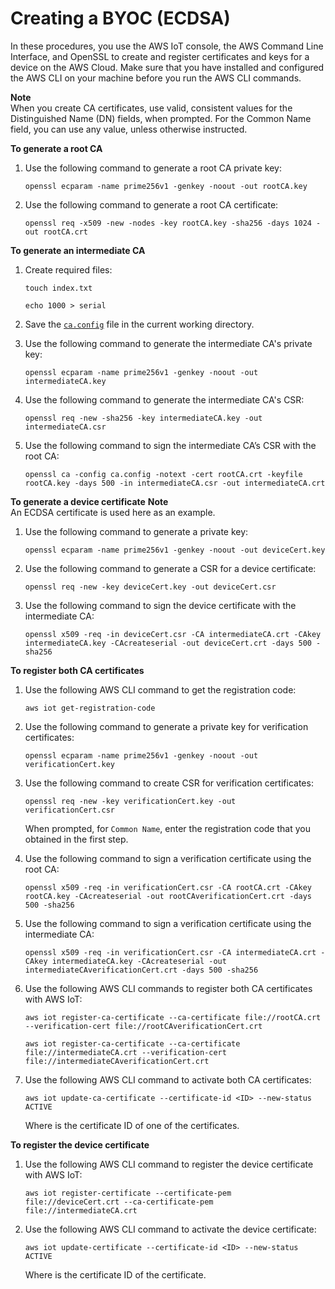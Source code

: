 # Creating a BYOC \(ECDSA\)<a name="afr-byoc"></a>

In these procedures, you use the AWS IoT console, the AWS Command Line Interface, and OpenSSL to create and register certificates and keys for a device on the AWS Cloud\. Make sure that you have installed and configured the AWS CLI on your machine before you run the AWS CLI commands\.

**Note**  
When you create CA certificates, use valid, consistent values for the Distinguished Name \(DN\) fields, when prompted\. For the Common Name field, you can use any value, unless otherwise instructed\.

**To generate a root CA**

1. Use the following command to generate a root CA private key:

   ```
   openssl ecparam -name prime256v1 -genkey -noout -out rootCA.key
   ```

1. Use the following command to generate a root CA certificate:

   ```
   openssl req -x509 -new -nodes -key rootCA.key -sha256 -days 1024 -out rootCA.crt
   ```

**To generate an intermediate CA**

1. Create required files:

   ```
   touch index.txt
   ```

   ```
   echo 1000 > serial
   ```

1. Save the [`ca.config`](porting-ca-config.md) file in the current working directory\.

1. Use the following command to generate the intermediate CA's private key:

   ```
   openssl ecparam -name prime256v1 -genkey -noout -out intermediateCA.key
   ```

1. Use the following command to generate the intermediate CA's CSR:

   ```
   openssl req -new -sha256 -key intermediateCA.key -out intermediateCA.csr
   ```

1. Use the following command to sign the intermediate CA’s CSR with the root CA:

   ```
   openssl ca -config ca.config -notext -cert rootCA.crt -keyfile rootCA.key -days 500 -in intermediateCA.csr -out intermediateCA.crt
   ```

**To generate a device certificate**
**Note**  
An ECDSA certificate is used here as an example\.

1. Use the following command to generate a private key:

   ```
   openssl ecparam -name prime256v1 -genkey -noout -out deviceCert.key
   ```

1. Use the following command to generate a CSR for a device certificate:

   ```
   openssl req -new -key deviceCert.key -out deviceCert.csr
   ```

1. Use the following command to sign the device certificate with the intermediate CA:

   ```
   openssl x509 -req -in deviceCert.csr -CA intermediateCA.crt -CAkey intermediateCA.key -CAcreateserial -out deviceCert.crt -days 500 -sha256
   ```

**To register both CA certificates**

1. Use the following AWS CLI command to get the registration code:

   ```
   aws iot get-registration-code
   ```

1. Use the following command to generate a private key for verification certificates:

   ```
   openssl ecparam -name prime256v1 -genkey -noout -out verificationCert.key
   ```

1. Use the following command to create CSR for verification certificates:

   ```
   openssl req -new -key verificationCert.key -out verificationCert.csr
   ```

   When prompted, for `Common Name`, enter the registration code that you obtained in the first step\.

1. Use the following command to sign a verification certificate using the root CA:

   ```
   openssl x509 -req -in verificationCert.csr -CA rootCA.crt -CAkey rootCA.key -CAcreateserial -out rootCAverificationCert.crt -days 500 -sha256
   ```

1. Use the following command to sign a verification certificate using the intermediate CA:

   ```
   openssl x509 -req -in verificationCert.csr -CA intermediateCA.crt -CAkey intermediateCA.key -CAcreateserial -out intermediateCAverificationCert.crt -days 500 -sha256
   ```

1. Use the following AWS CLI commands to register both CA certificates with AWS IoT:

   ```
   aws iot register-ca-certificate --ca-certificate file://rootCA.crt --verification-cert file://rootCAverificationCert.crt
   ```

   ```
   aws iot register-ca-certificate --ca-certificate file://intermediateCA.crt --verification-cert file://intermediateCAverificationCert.crt
   ```

1. Use the following AWS CLI command to activate both CA certificates:

   ```
   aws iot update-ca-certificate --certificate-id <ID> --new-status ACTIVE
   ```

   Where *<ID>* is the certificate ID of one of the certificates\.

**To register the device certificate**

1. Use the following AWS CLI command to register the device certificate with AWS IoT:

   ```
   aws iot register-certificate --certificate-pem file://deviceCert.crt --ca-certificate-pem file://intermediateCA.crt
   ```

1. Use the following AWS CLI command to activate the device certificate:

   ```
   aws iot update-certificate --certificate-id <ID> --new-status ACTIVE
   ```

   Where *<ID>* is the certificate ID of the certificate\.